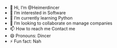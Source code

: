 - 👋 Hi, I’m @Heimerdincer
- 👀 I’m interested in Software
- 🌱 I’m currently learning Python
- 💞️ I’m looking to collaborate on manage companies
- 📫 How to reach me Contact me
- 😄 Pronouns: Dincer
- ⚡ Fun fact: Nah

<!---
Heimerdincer/Heimerdincer is a ✨ special ✨ repository because its `README.md` (this file) appears on your GitHub profile.
You can click the Preview link to take a look at your changes.
--->
